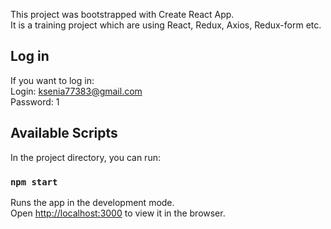 This project was bootstrapped with Create React App.<br>
It is a training project which are using React, Redux, Axios, Redux-form etc.

## Log in

If you want to log in: <br>
Login: ksenia77383@gmail.com <br>
Password: 1

## Available Scripts

In the project directory, you can run:

### `npm start`

Runs the app in the development mode.<br>
Open [http://localhost:3000](http://localhost:3000) to view it in the browser.


